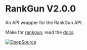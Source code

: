 # RankGun V2.0.0

An API wrapper for the RankGun API.

Make for [rankgun](https://rankgun.works), read the [docs](https://docs.rankgun.works).

[![DeepSource](https://app.deepsource.com/gh/Noah-Haf/RankGunModule.svg/?label=active+issues&token=V8iugzJHyPW6a3P2VKRY06wG)](https://app.deepsource.com/gh/Noah-Haf/RankGunModule/)
